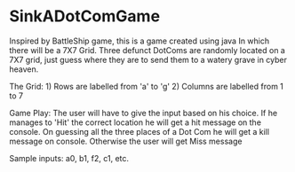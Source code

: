 # SinkADotComGame
Inspired by BattleShip game, this is a game created using java In which there will be a 7X7 Grid. Three defunct DotComs are randomly located on a 7X7 grid, just guess where they are to send them to a watery grave in cyber heaven.

The Grid: 1) Rows are labelled from 'a' to 'g' 2) Columns are labelled from 1 to 7

Game Play: The user will have to give the input based on his choice. If he manages to 'Hit' the correct location he will get a hit message on the console. On guessing all the three places of a Dot Com he will get a kill message on console. Otherwise the user will get Miss message

Sample inputs: a0, b1, f2, c1, etc.
